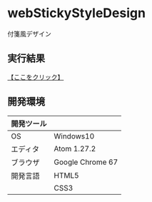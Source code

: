 # webStickyStyleDesign
付箋風デザイン

## 実行結果
[【ここをクリック】](https://xekid78.github.io/webStickyStyleDesign/)

## 開発環境
| 開発ツール |  |
|:-|:-|
| OS | Windows10 |
| エディタ | Atom 1.27.2 |
| ブラウザ | Google Chrome 67 |
| 開発言語 | HTML5 |
| | CSS3 |
